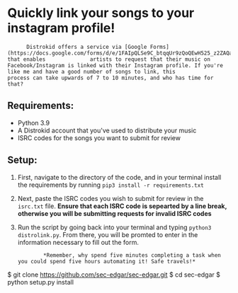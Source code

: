 # Quickly link your songs to your instagram profile!

          Distrokid offers a service via [Google Forms](https://docs.google.com/forms/d/e/1FAIpQLSe9C_btqqUr9zQoQEwH525_z2ZAQazP5wU4ysTCyNo0KXmu9g/viewform) that enables              artists to request that their music on Facebook/Instagram is linked with their Instagram profile. If you're like me and have a good number of songs to link, this           process can take upwards of 7 to 10 minutes, and who has time for that?  

## Requirements:
- Python 3.9
- A Distrokid account that you've used to distribute your music
- ISRC codes for the songs you want to submit for review

## Setup:
1. First, navigate to the directory of the code, and in your terminal install the requirements by running ` pip3 install -r requirements.txt `
2. Next, paste the ISRC codes you wish to submit for review in the `isrc.txt` file. **Ensure that each ISRC code is sepearted by a line break, otherwise you will be submitting requests for invalid ISRC codes**
3. Run the script by going back into your terminal and typing ` python3 distrolink.py `. From there, you will be promted to enter in the information necessary to fill out the form.

               *Remember, why spend five minutes completing a task when you could spend five hours automating it! Safe travels!*
$ git clone https://github.com/sec-edgar/sec-edgar.git
$ cd sec-edgar
$ python setup.py install
